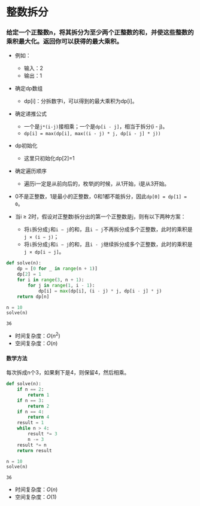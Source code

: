 
# 整数拆分

### 给定一个正整数n，将其拆分为至少两个正整数的和，并使这些整数的乘积最大化。返回你可以获得的最大乘积。

* 例如：
    * 输入：2
    * 输出：1

* 确定dp数组
    * dp[i]：分拆数字i，可以得到的最大乘积为dp[i]。
* 确定递推公式
    * 一个是`j*(i-j)`接相乘；一个是`dp[i - j]`，相当于拆分(i - j)。
    * `dp[i] = max(dp[i], max((i - j) * j, dp[i - j] * j))`
* dp初始化
    * 这里只初始化dp[2]=1
* 确定遍历顺序
    * 遍历i一定是从前向后的，枚举j的时候，从1开始，i是从3开始。

* 0不是正整数，1是最小的正整数，0和1都不能拆分，因此`dp[0] = dp[1] = 0`。
* 当i ≥ 2时，假设对正整数i拆分出的第一个正整数是j，则有以下两种方案：
    * 将`i`拆分成`j`和`i − j`的和，且`i − j`不再拆分成多个正整数，此时的乘积是`j × (i − j)`；
    * 将`i`拆分成`j`和`i − j`的和，且`i - j`继续拆分成多个正整数，此时的乘积是`j × dp[i − j]`。


```python
def solve(n):
    dp = [0 for _ in range(n + 1)]
    dp[2] = 1
    for i in range(3, n + 1):
        for j in range(1, i - 1):
            dp[i] = max(dp[i], (i - j) * j, dp[i - j] * j)
    return dp[n]
```


```python
n = 10
solve(n)
```




    36



* 时间复杂度：$O(n^2)$
* 空间复杂度：$O(n)$

#### 数学方法

每次拆成n个3，如果剩下是4，则保留4，然后相乘。


```python
def solve(n):
    if n == 2:
        return 1
    if n == 3:
        return 2
    if n == 4:
        return 4
    result = 1
    while n > 4:
        result *= 3
        n -= 3
    result *= n
    return result
```


```python
n = 10
solve(n)
```




    36



* 时间复杂度：$O(n)$
* 空间复杂度：$O(1)$

